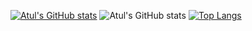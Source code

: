 [![Atul's GitHub stats](https://github-readme-stats.vercel.app/api?username=raazatul7)](https://github.com/anuraghazra/github-readme-stats)
![Atul's GitHub stats](https://github-readme-stats.vercel.app/api?username=raazatul7&show_icons=true&theme=radical)
[![Top Langs](https://github-readme-stats.vercel.app/api/top-langs/?username=raazatul8&layout=compact)](https://github.com/anuraghazra/github-readme-stats)
